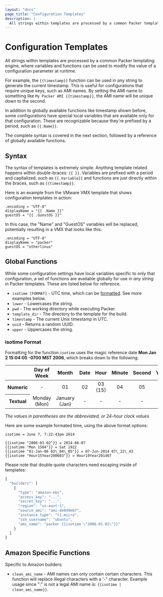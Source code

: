 ```yaml
---
layout: "docs"
page_title: "Configuration Templates"
description: |-
  All strings within templates are processed by a common Packer templating engine, where variables and functions can be used to modify the value of a configuration parameter at runtime.
---
```


# Configuration Templates

All strings within templates are processed by a common Packer templating
engine, where variables and functions can be used to modify the value of
a configuration parameter at runtime.

For example, the `{{timestamp}}` function can be used in any string to
generate the current timestamp. This is useful for configurations that require
unique keys, such as AMI names. By setting the AMI name to something like
`My Packer AMI {{timestamp}}`, the AMI name will be unique down to the second.

In addition to globally available functions like timestamp shown before,
some configurations have special local variables that are available only
for that configuration. These are recognizable because they're prefixed by
a period, such as `{{.Name}}`.

The complete syntax is covered in the next section, followed by a reference
of globally available functions.

## Syntax

The syntax of templates is extremely simple. Anything template related
happens within double-braces: `{{ }}`. Variables are prefixed with a period
and capitalized, such as `{{.Variable}}` and functions are just directly
within the braces, such as `{{timestamp}}`.

Here is an example from the VMware VMX template that shows configuration
templates in action:

```liquid
.encoding = "UTF-8"
displayName = "{{ .Name }}"
guestOS = "{{ .GuestOS }}"
```

In this case, the "Name" and "GuestOS" variables will be replaced, potentially
resulting in a VMX that looks like this:

```liquid
.encoding = "UTF-8"
displayName = "packer"
guestOS = "otherlinux"
```

## Global Functions

While some configuration settings have local variables specific to only that
configuration, a set of functions are available globally for use in _any string_
in Packer templates. These are listed below for reference.

* `isotime [FORMAT]` - UTC time, which can be [formatted](http://golang.org/pkg/time/#example_Time_Format).
   See more examples below.
* `lower` - Lowercases the string.
* `pwd` - The working directory while executing Packer.
* `template_dir` - The directory to the template for the build.
* `timestamp` - The current Unix timestamp in UTC.
* `uuid` - Returns a random UUID.
* `upper` - Uppercases the string.

### isotime Format

Formatting for the function `isotime` uses the magic reference date
**Mon Jan 2 15:04:05 -0700 MST 2006**, which breaks down to the following:

<div class="table-responsive">
<table class="table table-bordered table-condensed">
<thead>
<tr>
<th></th>
<th align="center">Day of Week</th>
<th align="center">Month</th>
<th align="center">Date</th>
<th align="center">Hour</th>
<th align="center">Minute</th>
<th align="center">Second</th>
<th align="center">Year</th>
<th align="center">Timezone</th>
</tr>
</thead>
<tr>
<th>Numeric</th>
<td align="center">-</td>
<td align="center">01</td>
<td align="center">02</td>
<td align="center">03 (15)</td>
<td align="center">04</td>
<td align="center">05</td>
<td align="center">06</td>
<td align="center">-0700</td>
</tr>
<tr>
<th>Textual</th>
<td align="center">Monday (Mon)</td>
<td align="center">January (Jan)</td>
<td align="center">-</td>
<td align="center">-</td>
<td align="center">-</td>
<td align="center">-</td>
<td align="center">-</td>
<td align="center">MST</td>
</tr>
</table>
</div>

 _The values in parentheses are the abbreviated, or 24-hour clock values_

 Here are some example formated time, using the above format options:

```liquid
isotime = June 7, 7:22:43pm 2014

{{isotime "2006-01-02"}} = 2014-06-07
{{isotime "Mon 1504"}} = Sat 1922
{{isotime "01-Jan-06 03\_04\_05"}} = 07-Jun-2014 07\_22\_43
{{isotime "Hour15Year200603"}} = Hour19Year201407
```

Please note that double quote characters need escaping inside of templates:

```javascript
{
  "builders": [
    {
      "type": "amazon-ebs",
      "access_key": "...",
      "secret_key": "...",
      "region": "us-east-1",
      "source_ami": "ami-de0d9eb7",
      "instance_type": "t1.micro",
      "ssh_username": "ubuntu",
      "ami_name": "packer {{isotime \"2006-01-02\"}}"
    }
  ]
}
```

## Amazon Specific Functions

Specific to Amazon builders:

* ``clean_ami_name`` - AMI names can only contain certain characters. This
  function will replace illegal characters with a '-" character. Example usage
  since ":" is not a legal AMI name is: `{{isotime | clean_ami_name}}`.
